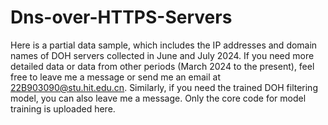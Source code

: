 # Dns-over-HTTPS-Servers
Here is a partial data sample, which includes the IP addresses and domain names of DOH servers collected in June and July 2024. If you need more detailed data or data from other periods (March 2024 to the present), feel free to leave me a message or send me an email at 22B903090@stu.hit.edu.cn. Similarly, if you need the trained DOH filtering model, you can also leave me a message. Only the core code for model training is uploaded here.
